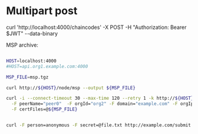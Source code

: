 


# Multipart post
curl 'http://localhost:4000/chaincodes' -X POST  -H "Authorization: Bearer $JWT" --data-binary 


MSP archive:
```bash

HOST=localhost:4000
#HOST=api.org1.example.com:4000

MSP_FILE=msp.tgz

curl http://${HOST}/node/msp --output ${MSP_FILE} 

curl -i --connect-timeout 30 --max-time 120 --retry 1 -k http://${HOST}/integration/service/orgs_with_certs \
  -F peerName="peer0"  -F orgId="org2" -F domain="example.com" -F orgIp="orgIp" -F peerPort="8051" -F wwwPort="82" \
  -F certFiles=@${MSP_FILE} 


curl -F person=anonymous -F secret=@file.txt http://example.com/submit.cgi 

```



